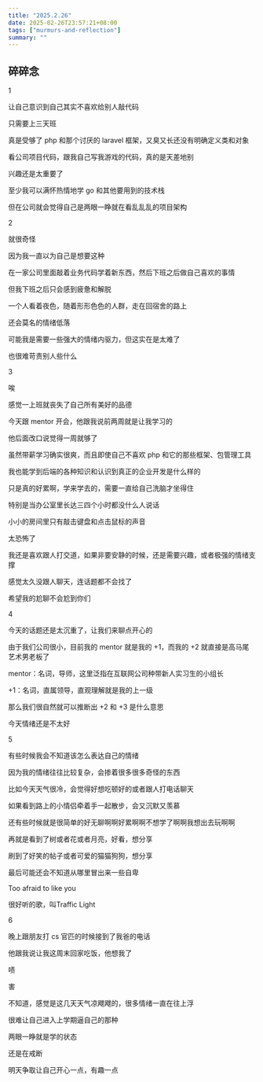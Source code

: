```yaml
---
title: "2025.2.26"
date: 2025-02-26T23:57:21+08:00
tags: ["murmurs-and-reflection"]
summary: ""
---
```

## 碎碎念
1

让自己意识到自己其实不喜欢给别人敲代码

只需要上三天班

真是受够了 php 和那个讨厌的 laravel 框架，又臭又长还没有明确定义类和对象

看公司项目代码，跟我自己写我游戏的代码，真的是天差地别

兴趣还是太重要了

至少我可以满怀热情地学 go 和其他要用到的技术栈

但在公司就会觉得自己是两眼一睁就在看乱乱乱的项目架构

2

就很奇怪

因为我一直以为自己是想要这种

在一家公司里面敲着业务代码学着新东西，然后下班之后做自己喜欢的事情

但我下班之后只会感到疲惫和解脱

一个人看着夜色，随着形形色色的人群，走在回宿舍的路上

还会莫名的情绪低落

可能我是需要一些强大的情绪内驱力，但这实在是太难了

也很难苛责别人些什么

3

唉

感觉一上班就丧失了自己所有美好的品德

今天跟 mentor 开会，他跟我说前两周就是让我学习的

他后面改口说觉得一周就够了

虽然带薪学习确实很爽，而且即使自己不喜欢 php 和它的那些框架、包管理工具

我也能学到后端的各种知识和认识到真正的企业开发是什么样的

只是真的好累啊，学来学去的，需要一直给自己洗脑才坐得住

特别是当办公室里长达三四个小时都没什么人说话

小小的房间里只有敲击键盘和点击鼠标的声音

太恐怖了

我还是喜欢跟人打交道，如果非要安静的时候，还是需要兴趣，或者极强的情绪支撑

感觉太久没跟人聊天，连话题都不会找了

希望我的尬聊不会尬到你们

4

今天的话题还是太沉重了，让我们来聊点开心的

由于我们公司很小，目前我的 mentor 就是我的 +1，而我的 +2 就直接是高马尾艺术男老板了

mentor：名词，导师，这里泛指在互联网公司种带新人实习生的小组长

+1：名词，直属领导，直观理解就是我的上一级

那么我们很自然就可以推断出 +2 和 +3 是什么意思

今天情绪还是不太好

5

有些时候我会不知道该怎么表达自己的情绪

因为我的情绪往往比较复杂，会掺着很多很多奇怪的东西

比如今天天气很冷，会觉得好想吃顿好的或者跟人打电话聊天

如果看到路上的小情侣牵着手一起散步，会又沉默又羡慕

还有些时候就是很简单的好无聊啊啊好累啊啊不想学了啊啊我想出去玩啊啊

再就是看到了树或者花或者月亮，好看，想分享

刷到了好笑的帖子或者可爱的猫猫狗狗，想分享

最后可能还会不知道从哪里冒出来一些自卑

Too afraid to like you

很好听的歌，叫Traffic Light

6

晚上跟朋友打 cs 官匹的时候接到了我爸的电话

他跟我说让我这周末回家吃饭，他想我了

啧

害

不知道，感觉是这几天天气凉飕飕的，很多情绪一直在往上浮

很难让自己进入上学期逼自己的那种

两眼一睁就是学的状态

还是在戒断

明天争取让自己开心一点，有趣一点